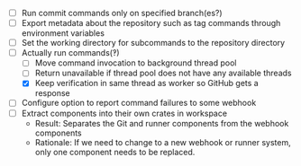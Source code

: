 - [ ] Run commit commands only on specified branch(es?)
- [ ] Export metadata about the repository such as tag commands through
  environment variables
- [ ] Set the working directory for subcommands to the repository directory
- [ ] Actually run commands(‽)
  - [ ] Move command invocation to background thread pool
  - [ ] Return unavailable if thread pool does not have any available threads
  - [X] Keep verification in same thread as worker so GitHub gets a response
- [ ] Configure option to report command failures to some webhook
- [ ] Extract components into their own crates in workspace
  - Result: Separates the Git and runner components from the webhook components
  - Rationale: If we need to change to a new webhook or runner system, only one
    component needs to be replaced.
